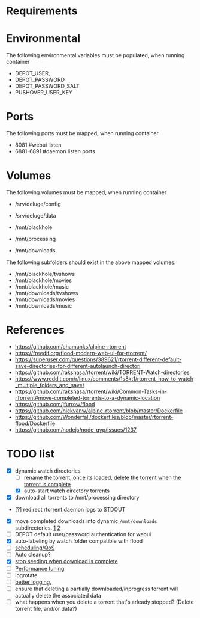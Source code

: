 # Requirements


# Environmental
The following environmental variables must be populated, when running container

- DEPOT_USER,
- DEPOT_PASSWORD
- DEPOT_PASSWORD_SALT
- PUSHOVER_USER_KEY

# Ports
The following ports must be mapped, when running container

 - 8081 #webui listen
 - 6881-6891 #daemon listen ports

# Volumes
The following volumes must be mapped, when running container

- /srv/deluge/config
- /srv/deluge/data

- /mnt/blackhole
- /mnt/processing
- /mnt/downloads

The following subfolders should exist in the above mapped volumes:

- /mnt/blackhole/tvshows
- /mnt/blackhole/movies
- /mnt/blackhole/music
- /mnt/downloads/tvshows
- /mnt/downloads/movies
- /mnt/downloads/music

# References
- https://github.com/chamunks/alpine-rtorrent
- https://freedif.org/flood-modern-web-ui-for-rtorrent/
- https://superuser.com/questions/389621/rtorrent-different-default-save-directories-for-different-autolaunch-directori
- https://github.com/rakshasa/rtorrent/wiki/TORRENT-Watch-directories
- https://www.reddit.com/r/linux/comments/1s8kt1/rtorrent_how_to_watch_multiple_folders_and_save/
- https://github.com/rakshasa/rtorrent/wiki/Common-Tasks-in-rTorrent#move-completed-torrents-to-a-dynamic-location
- https://github.com/jfurrow/flood
- https://github.com/nickvanw/alpine-rtorrent/blob/master/Dockerfile
- https://github.com/Wonderfall/dockerfiles/blob/master/rtorrent-flood/Dockerfile
- https://github.com/nodejs/node-gyp/issues/1237


# TODO list

- [x] dynamic watch directories
	- [ ] [rename the torrent, once its loaded, delete the torrent when the torrent is complete](https://github.com/rtorrent-community/rtorrent-docs/blob/master/docs/examples/rename2tied.sh)
	- [x] auto-start watch directory torrents
- [x] download all torrents to /mnt/processing directory
- [?] redirect rtorrent daemon logs to STDOUT
- [x] move completed downloads into dynamic `/mnt/downloads` subdirectories. [1](https://rtorrent-docs.readthedocs.io/en/latest/use-cases.html#versatile-move) [2](https://github.com/rakshasa/rtorrent/wiki/Common-Tasks-in-rTorrent#move-completed-torrents-to-a-fixed-location)
- [ ] DEPOT default user/password authentication for webui
- [x] auto-labeling by watch folder compatible with flood
- [ ] [scheduling/QoS](http://rtorrent-docs.readthedocs.io/en/latest/use-cases.html#scheduled-bandwidth-shaping)
- [ ] Auto cleanup?
- [x] [stop seeding when download is complete](https://github.com/rakshasa/rtorrent/wiki/Common-Tasks-in-rTorrent#move-completed-torrents-to-a-fixed-location)
- [ ] [Performance tuning](https://github.com/rakshasa/rtorrent/wiki/Performance-Tuning)
- [ ] logrotate
- [ ] [better logging. ](https://serverfault.com/questions/599103/make-a-docker-application-write-to-stdout)
- [ ] ensure that deleting a partially downloaded/inprogress torrent will actually delete the associated data
- [ ] what happens when you delete a torrent that's arleady stopped? (Delete torrent file, and/or data?)